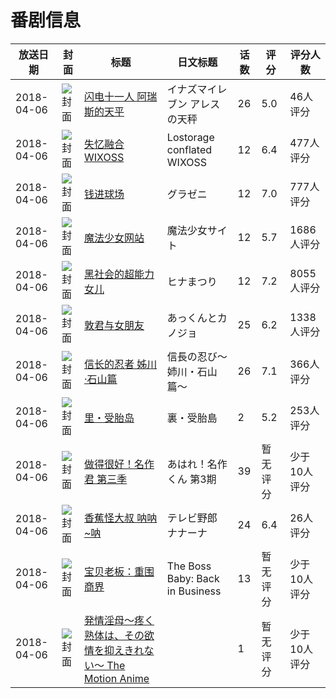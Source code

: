 # 番剧信息

|放送日期|封面|标题|日文标题|话数|评分|评分人数|
|---|---|---|---|---|---|---|
|2018-04-06|![封面](https://lain.bgm.tv/pic/cover/c/77/32/185789_jPBVp.jpg)|[闪电十一人 阿瑞斯的天平](https://bangumi.tv/subject/185789)|イナズマイレブン アレスの天秤|26|5.0|46人评分|
|2018-04-06|![封面](https://lain.bgm.tv/pic/cover/c/1e/aa/203812_oiwwI.jpg)|[失忆融合WIXOSS](https://bangumi.tv/subject/203812)|Lostorage conflated WIXOSS|12|6.4|477人评分|
|2018-04-06|![封面](https://lain.bgm.tv/pic/cover/c/10/46/211581_sl1HW.jpg)|[钱进球场](https://bangumi.tv/subject/211581)|グラゼニ|12|7.0|777人评分|
|2018-04-06|![封面](https://lain.bgm.tv/pic/cover/c/11/76/225021_bU822.jpg)|[魔法少女网站](https://bangumi.tv/subject/225021)|魔法少女サイト|12|5.7|1686人评分|
|2018-04-06|![封面](https://lain.bgm.tv/pic/cover/c/11/f9/225631_0p0sS.jpg)|[黑社会的超能力女儿](https://bangumi.tv/subject/225631)|ヒナまつり|12|7.2|8055人评分|
|2018-04-06|![封面](https://lain.bgm.tv/pic/cover/c/b7/a1/230940_Mk5DV.jpg)|[敦君与女朋友](https://bangumi.tv/subject/230940)|あっくんとカノジョ|25|6.2|1338人评分|
|2018-04-06|![封面](https://lain.bgm.tv/pic/cover/c/25/0b/235421_b807c.jpg)|[信长的忍者 姊川·石山篇](https://bangumi.tv/subject/235421)|信長の忍び〜姉川・石山篇〜|26|7.1|366人评分|
|2018-04-06|![封面](https://bangumi.tv/img/no_icon_subject.png)|[里・受胎岛](https://bangumi.tv/subject/237108)|裏・受胎島|2|5.2|253人评分|
|2018-04-06|![封面](https://lain.bgm.tv/pic/cover/c/39/2d/239750_0C0xC.jpg)|[做得很好！名作君 第三季](https://bangumi.tv/subject/239750)|あはれ！名作くん 第3期|39|暂无评分|少于10人评分|
|2018-04-06|![封面](https://lain.bgm.tv/pic/cover/c/5d/68/240778_7pszl.jpg)|[香蕉怪大叔 呐呐~呐](https://bangumi.tv/subject/240778)|テレビ野郎 ナナーナ|24|6.4|26人评分|
|2018-04-06|![封面](https://lain.bgm.tv/pic/cover/c/d9/10/302151_i9dwL.jpg)|[宝贝老板：重围商界](https://bangumi.tv/subject/302151)|The Boss Baby: Back in Business|13|暂无评分|少于10人评分|
|2018-04-06|![封面](https://bangumi.tv/img/no_icon_subject.png)|[発情淫母～疼く熟体は、その欲情を抑えきれない～ The Motion Anime](https://bangumi.tv/subject/345033)||1|暂无评分|少于10人评分|
